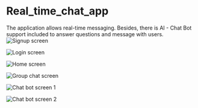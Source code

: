 # Real_time_chat_app
 The application allows real-time messaging. Besides, there is AI - Chat Bot support included to answer questions and message with users.
![Signup screen]((https://github.com/HarryNguyen2662/Real_time_chat_app/blob/main/image_review/sign_in.png)https://github.com/HarryNguyen2662/Real_time_chat_app/blob/main/image_review/sign_in.png)

![Login screen](https://github.com/HarryNguyen2662/Real_time_chat_app/blob/main/image_review/log_in.png)

![Home screen](https://github.com/HarryNguyen2662/Real_time_chat_app/blob/main/image_review/home_screen.png)

![Group chat screen](https://github.com/HarryNguyen2662/Real_time_chat_app/blob/main/image_review/group_chat.png)

![Chat bot screen 1](https://github.com/HarryNguyen2662/Real_time_chat_app/blob/main/image_review/chat_bot.png) 

![Chat bot screen 2](https://github.com/HarryNguyen2662/Real_time_chat_app/blob/main/image_review/chat_bot_2.png)
